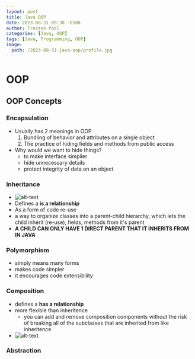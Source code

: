 ```yaml
---
layout: post
title: Java OOP
date: 2023-08-31 09:38 -0500
author: Tresten Pool
categories: [Java, OOP]
tags: [Java, Programming, OOP] 
image: 
  path: /2023-08-31-java-oop/profile.jpg
---
```



# OOP 
<!----------------------------------------------------->
<!------------------- OOP CONCEPTS -------------------->
<!----------------------------------------------------->

## OOP Concepts

### Encapsulation
  - Usually has 2 meanings in OOP
    1. Bundling of behavior and attributes on a single object
    2. The practice of hiding fields and methods from public access
  - Why would we want to hide things?
    - to make interface simplier
    - hide unnecessary details
    - protect integrity of data on an object

### Inheritance
  - ![alt-text](/2023-08-31-java-oop/inheritence.png)
  - Defines a **is a relationship**
  - As a form of code re-use
  - a way to organize classes into a parent-child hierarchy, which lets the child inherit (re-use), fields, methods from it's parent
  - **A CHILD CAN ONLY HAVE 1 DIRECT PARENT THAT IT INHERITS FROM IN JAVA**

### Polymorphism
  - simply means many forms
  - makes code simpler
  - it encourages code extensibility

### Composition
  - defines a **has a relationship**
  - more flexible than inheritence
    - you can add and remove composition components without the risk of breaking all of the subclasses that are inherited from like inheritence
  - ![alt-text](/2023-08-31-java-oop/composition.png)

### Abstraction